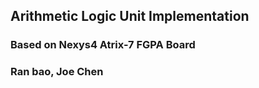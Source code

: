 ## Arithmetic Logic Unit Implementation

### Based on Nexys4 Atrix-7 FGPA Board

### Ran bao, Joe Chen
